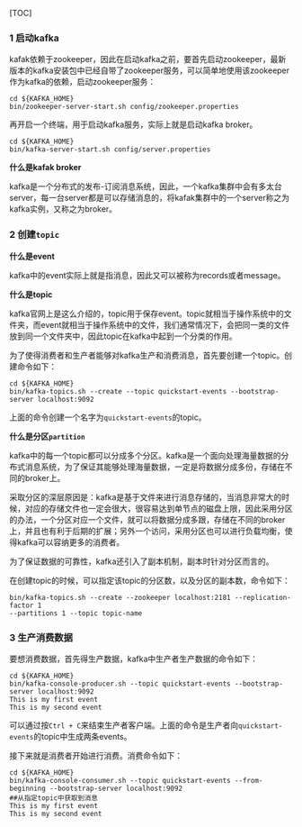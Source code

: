 [TOC]

### 1 启动kafka

kafak依赖于zookeeper，因此在启动kafka之前，要首先启动zookeeper，最新版本的kafka安装包中已经自带了zookeeper服务，可以简单地使用该zookeeper作为kafka的依赖，启动zookeeper服务：

```shell
cd ${KAFKA_HOME}
bin/zookeeper-server-start.sh config/zookeeper.properties
```

再开启一个终端，用于启动kafka服务，实际上就是启动kafka broker。

```shell
cd ${KAFKA_HOME}
bin/kafka-server-start.sh config/server.properties
```

**什么是kafak broker**

kafka是一个分布式的发布-订阅消息系统，因此，一个kafka集群中会有多太台server，每一台server都是可以存储消息的，将kafak集群中的一个server称之为kafka实例，又称之为broker。

### 2 创建`topic`

**什么是event**

kafka中的event实际上就是指消息，因此又可以被称为records或者message。

**什么是topic**

kafka官网上是这么介绍的，topic用于保存event。topic就相当于操作系统中的文件夹，而event就相当于操作系统中的文件，我们通常情况下，会把同一类的文件放到同一个文件夹中，因此topic在kafka中起到一个分类的作用。

为了使得消费者和生产者能够对kafka生产和消费消息，首先要创建一个topic。创建命令如下：

```shell
cd ${KAFKA_HOME}
bin/kafka-topics.sh --create --topic quickstart-events --bootstrap-server localhost:9092
```

上面的命令创建一个名字为`quickstart-events`的topic。

**什么是分区`partition`**

kafka中的每一个topic都可以分成多个分区。kafka是一个面向处理海量数据的分布式消息系统，为了保证其能够处理海量数据，一定是将数据分成多份，存储在不同的broker上。

采取分区的深层原因是：kafka是基于文件来进行消息存储的，当消息非常大的时候，对应的存储文件也一定会很大，很容易达到单节点的磁盘上限，因此采用分区的办法，一个分区对应一个文件，就可以将数据分成多跟，存储在不同的broker上，并且也有利于后期的扩展；另外一个访问，采用分区也可以进行负载均衡，使得kafka可以容纳更多的消费者。

为了保证数据的可靠性，kafka还引入了副本机制，副本时针对分区而言的。



在创建topic的时候，可以指定该topic的分区数，以及分区的副本数，命令如下：

```shell
bin/kafka-topics.sh --create --zookeeper localhost:2181 --replication-factor 1 
--partitions 1 --topic topic-name
```



### 3 生产消费数据

要想消费数据，首先得生产数据，kafka中生产者生产数据的命令如下：

```shell
cd ${KAFKA_HOME}
bin/kafka-console-producer.sh --topic quickstart-events --bootstrap-server localhost:9092
This is my first event
This is my second event
```

可以通过按`Ctrl + C`来结束生产者客户端。上面的命令是生产者向`quickstart-events`的topic中生成两条events。

接下来就是消费者开始进行消费。消费命令如下：

```shell
cd ${KAFKA_HOME}
bin/kafka-console-consumer.sh --topic quickstart-events --from-beginning --bootstrap-server localhost:9092
##从指定topic中获取到消息
This is my first event
This is my second event
```


